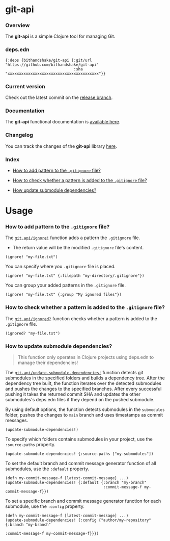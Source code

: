 
# git-api

### Overview

The <strong>git-api</strong> is a simple Clojure tool for managing Git.

### deps.edn

```
{:deps {bithandshake/git-api {:git/url "https://github.com/bithandshake/git-api"
                              :sha     "xxxxxxxxxxxxxxxxxxxxxxxxxxxxxxxxxxxxxxxx"}}
```

### Current version

Check out the latest commit on the [release branch](https://github.com/bithandshake/git-api/tree/release).

### Documentation

The <strong>git-api</strong> functional documentation is [available here](documentation/COVER.md).

### Changelog

You can track the changes of the <strong>git-api</strong> library [here](CHANGES.md).

### Index

- [How to add pattern to the `.gitignore` file?](#how-to-add-pattern-to-the-gitignore-file)

- [How to check whether a pattern is added to the `.gitignore` file?](#how-to-check-whether-a-pattern-is-added-to-the-gitignore-file)

- [How update submodule dependencies?](#how-to-update-submodule-dependencies)

# Usage

### How to add pattern to the `.gitignore` file?

The [`git.api/ignore!`](documentation/clj/git/API.md/#ignore) function adds a pattern
the `.gitignore` file.

- The return value will be the modified `.gitignore` file's content.

```
(ignore! "my-file.txt")
```

You can specify where you `.gitignore` file is placed.

```
(ignore! "my-file.txt" {:filepath "my-directory/.gitignore"})
```

You can group your added patterns in the `.gitignore` file.

```
(ignore! "my-file.txt" {:group "My ignored files"})
```

### How to check whether a pattern is added to the `.gitignore` file?

The [`git.api/ignored?`](documentation/clj/git/API.md/#ignored) function checks whether
a pattern is added to the `.gitignore` file.

```
(ignored? "my-file.txt")
```

### How to update submodule dependencies?

> This function only operates in Clojure projects using deps.edn to manage their dependencies!

The [`git.api/update-submodule-dependencies!`](documentation/clj/git/API.md/#update-submodule-dependencies)
function detects git submodules in the specified folders and builds a dependency tree.
After the dependency tree built, the function iterates over the detected submodules
and pushes the changes to the specified branches. After every successful pushing
it takes the returned commit SHA and updates the other submodules's deps.edn files
if they depend on the pushed submodule.

By using default options, the function detects submodules in the `submodules` folder,
pushes the changes to `main` branch and uses timestamps as commit messages.

```
(update-submodule-dependencies!)
```

To specify which folders contains submodules in your project, use the `:source-paths`
property.

```
(update-submodule-dependencies! {:source-paths ["my-submodules"])
```

To set the default branch and commit message generator function of all submodules,
use the `:default` property.

```
(defn my-commit-message-f [latest-commit-message] ...)
(update-submodule-dependencies! {:default {:branch "my-branch"
                                           :commit-message-f my-commit-message-f}})
```

To set a specific branch and commit message generator function for each submodule,
use the `:config` property.

```
(defn my-commit-message-f [latest-commit-message] ...)
(update-submodule-dependencies! {:config {"author/my-repository" {:branch "my-branch"
                                                                  :commit-message-f my-commit-message-f}}})
```
